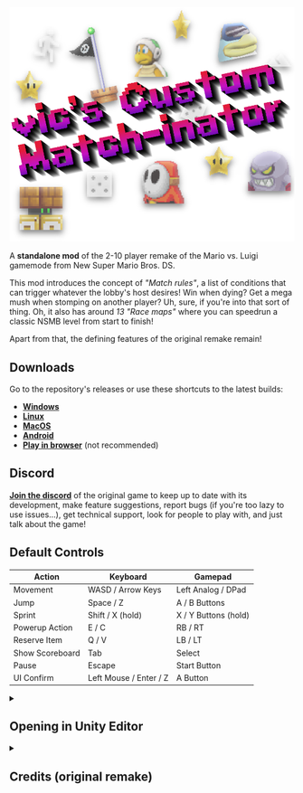 <p align="center"><img src="Assets/Sprites/UI/Menu/TitleAll.png" alt="vic's Custom Match-inator" width="600px"></p>

A **standalone mod** of the 2-10 player remake of the Mario vs. Luigi gamemode from New Super Mario Bros. DS.

This mod introduces the concept of *"Match rules"*, a list of conditions that can trigger whatever the lobby's host desires! Win when dying? Get a mega mush when stomping on another player? Uh, sure, if you're into that sort of thing. Oh, it also has around *13 "Race maps"* where you can speedrun a classic NSMB level from start to finish!

Apart from that, the defining features of the original remake remain!

## Downloads

Go to the repository's releases or use these shortcuts to the latest builds:

- [**Windows**](https://github.com/vlcoo/VicMvsLO/releases/latest/download/win64-vcmi.zip)
- [**Linux**](https://github.com/vlcoo/VicMvsLO/releases/latest/download/linux-vcmi.zip)
- [**MacOS**](https://github.com/vlcoo/VicMvsLO/releases/latest/download/macos-vcmi.zip)
- [**Android**](https://github.com/vlcoo/VicMvsLO/releases/latest/download/android-vcmi.apk)
- [**Play in browser**](https://vlco-o.itch.io/vics-custom-match-inator) (not recommended)

## Discord
[**Join the discord**](https://discord.gg/dgKVaUKpj5) of the original game to keep up to date with its development, make feature suggestions, report bugs (if you're too lazy to use issues...), get technical support, look for people to play with, and just talk about the game!

## Default Controls
| Action | Keyboard | Gamepad |
| --- | --- | --- |
| Movement | WASD / Arrow Keys | Left Analog / DPad |
| Jump | Space / Z | A / B Buttons |
| Sprint | Shift / X (hold) | X / Y Buttons (hold) |
| Powerup Action | E / C | RB / RT |
| Reserve Item | Q / V | LB / LT |
| Show Scoreboard | Tab | Select |
| Pause | Escape | Start Button |
| UI Confirm | Left Mouse / Enter / Z | A Button |

<details>
  <summary><h2>Opening in Unity Editor</h2></summary>

Please follow the instructions listed in the [parent repository](https://github.com/ipodtouch0218/NSMB-MarioVsLuigi), but cloning this fork instead.

</details>
<details>
  <summary><h2>Credits (original remake)</h2></summary>

### Original Content:
* New Super Mario Bros.
* New Super Mario Bros. Wii
* Super Mario Maker 2

### Contributors:
* [@ipodtouch0218](https://github.com/ipodtouch0218)
* @GradedWarrior
* [@TheMoogle](https://github.com/TheMoogle)
* [@Skillz](https://github.com/Skillz808)
* [@skarph](https://github.com/skarph)
* [@Zest](https://github.com/zestydevy)
* [@kittenchilly](https://github.com/kittenchilly)
* [@Amy54Desu](https://github.com/Amy54Desu)
* [@Kraken](https://github.com/KrakHub)
* [@ShadowWalker13](https://github.com/ShadowWalker13)
* [@GithubSPerez](https://github.com/GithubSPerez)
* [@mindnomad](https://github.com/mindnomad)

### Music:
* [RENREN](https://mistajub.bandcamp.com/)

### QA Testing:
* TheCyVap
* Shadow_Walker13
  
### Level Design:
* Skarph
* TheCyVap
* mindnomad
 
### Rippers:
  
* Demon2Warrior (Background)
* VentureSonic (Background)
* Keira (Background)
* Ohthatguy (Background)
* Poudink (Tiles)
* Someone (Tiles)
* Hiccup (Tiles)
* Jouv (Tiles)
* Mr-SUGOI (Tiles)
* mindnomad (Tiles/Sound)
* Symbolcom (Enemies)
* Mr. C (Enemies)
* Ragey (Enemies)
* Technokami (Enemies)
* A Refracted Swindler (UI)
* Treeki (UI)
* Double S (Models)
* KartMakerBrosU (Models)
* TeridaxXDOO1 (Models)
* Skarph (Models/Sound)
* LukeWarnut (Sound)
* Luke Hackett (Sound)

</details>
